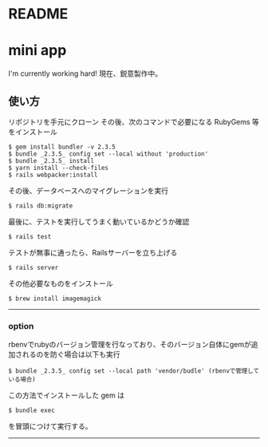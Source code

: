 # README
# mini app
I'm currently working hard!
現在、鋭意製作中。

## 使い方

リポジトリを手元にクローン
その後、次のコマンドで必要になる RubyGems 等をインストール

```
$ gem install bundler -v 2.3.5
$ bundle _2.3.5_ config set --local without 'production'
$ bundle _2.3.5_ install
$ yarn install --check-files
$ rails webpacker:install
```

その後、データベースへのマイグレーションを実行

```
$ rails db:migrate
```

最後に、テストを実行してうまく動いているかどうか確認

```
$ rails test
```

テストが無事に通ったら、Railsサーバーを立ち上げる

```
$ rails server
```

その他必要なものをインストール
```
$ brew install imagemagick
```


---
### option
rbenvでrubyのバージョン管理を行なっており、そのバージョン自体にgemが追加されるのを防ぐ場合は以下も実行
```
$ bundle _2.3.5_ config set --local path 'vendor/budle' (rbenvで管理している場合)
```
この方法でインストールした gem は 
```
$ bundle exec
```
を冒頭につけて実行する。  

---

